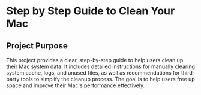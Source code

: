 # Step by Step Guide to Clean Your Mac

## Project Purpose

This project provides a clear, step-by-step guide to help users clean up their Mac system data. It includes detailed instructions for manually clearing system cache, logs, and unused files, as well as recommendations for third-party tools to simplify the cleanup process. The goal is to help users free up space and improve their Mac's performance effectively.
